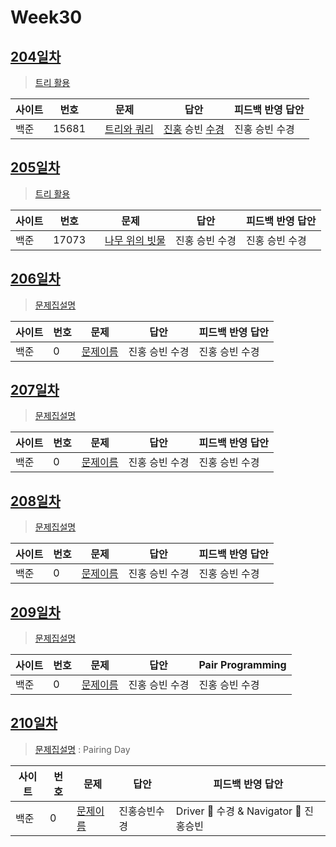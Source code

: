 # Week30

## [204일차](Day204)

> [트리 활용](https://www.acmicpc.net/group/workbook/view/9797/35412)

| 사이트 | 번호  | 문제                                                 | 답안           | 피드백 반영 답안 |
| ------ | ----- | ---------------------------------------------------- | -------------- | ---------------- |
| 백준   | 15681 | <img src="https://static.solved.ac/tier_small/11.svg" width="15px" height="15px"/>[트리와 쿼리](https://www.acmicpc.net/problem/15681) | [진홍](Day204/boj15681_kjh.java) 승빈 [수경](Day204/boj15681_hsk.py) | 진홍 승빈 수경   |

## [205일차](Day205)

> [트리 활용](https://www.acmicpc.net/group/workbook/view/9797/35421)

| 사이트 | 번호 | 문제                 | 답안           | 피드백 반영 답안 |
| ------ | ---- | -------------------- | -------------- | ---------------- |
| 백준   | 17073    | <img src="https://static.solved.ac/tier_small/11.svg" width="15px" height="15px"/>[나무 위의 빗물](https://www.acmicpc.net/problem/17073) | 진홍 승빈 수경 | 진홍 승빈 수경   |

## [206일차](Day206)

> [문제집설명](문제집링크)

| 사이트 | 번호 | 문제                 | 답안           | 피드백 반영 답안 |
| ------ | ---- | -------------------- | -------------- | ---------------- |
| 백준   | 0    | [문제이름](문제링크) | 진홍 승빈 수경 | 진홍 승빈 수경   |

## [207일차](Day207)

> [문제집설명](문제집링크)

| 사이트 | 번호 | 문제                 | 답안           | 피드백 반영 답안 |
| ------ | ---- | -------------------- | -------------- | ---------------- |
| 백준   | 0    | [문제이름](문제링크) | 진홍 승빈 수경 | 진홍 승빈 수경   |

## [208일차](Day208)

> [문제집설명](문제집링크)

| 사이트 | 번호 | 문제                 | 답안           | 피드백 반영 답안 |
| ------ | ---- | -------------------- | -------------- | ---------------- |
| 백준   | 0    | [문제이름](문제링크) | 진홍 승빈 수경 | 진홍 승빈 수경   |

## [209일차](Day209)

> [문제집설명](문제집링크)

| 사이트 | 번호 | 문제                 | 답안         | Pair Programming                       |
| ------ | ---- | -------------------- | ------------ | -------------------------------------- |
| 백준   | 0    | [문제이름](문제링크) | 진홍 승빈 수경 | 진홍 승빈 수경   |

## [210일차](Day210)

> [문제집설명](문제집링크) : Pairing Day

| 사이트 | 번호 | 문제                 | 답안           | 피드백 반영 답안 |
| ------ | ---- | -------------------- | -------------- | ---------------- |
| 백준   | 0    | [문제이름](문제링크) | 진홍승빈수경 | Driver 🚗 수경 & Navigator 🧭 진홍승빈 |
